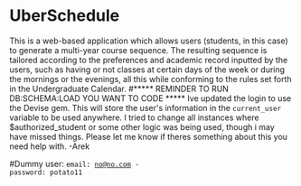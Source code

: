 # UberSchedule
This is a web-based application which allows users (students, in this case) to generate a multi-year course sequence. The resulting sequence is tailored according to the preferences and academic record inputted by the users, such as having or not classes at certain days of the week or during the mornings or the evenings, all this while conforming to the rules set forth in the Undergraduate Calendar. 
#***** REMINDER TO RUN DB:SCHEMA:LOAD YOU WANT TO CODE *****
Ive updated the login to use the Devise gem. This will store the user's information in the <code>current_user</code> variable to be used anywhere. I tried to change all instances where $authorized_student or some other logic was being used, though i may have missed things. Please let me know if theres something about this you need help with. -Arek

#Dummy user:
<code>email: no@no.com - password: potato11 </code>
